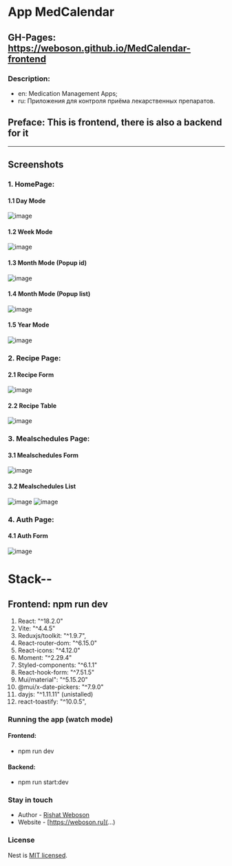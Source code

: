 # App MedCalendar

## GH-Pages: https://weboson.github.io/MedCalendar-frontend 

### Description: 
- en: Medication Management Apps;
- ru: Приложения для контроля приёма лекарственных препаратов.

## Preface: This is frontend, there is also a backend for it
***
## Screenshots

### 1. HomePage:

#### 1.1 Day Mode
![image](https://github.com/user-attachments/assets/fbc1e2dd-e0a6-4420-8dc6-ceb3f1a176ac)

#### 1.2 Week Mode
![image](https://github.com/user-attachments/assets/df290fba-32d3-4cac-a2dc-12cfe074c26d)

#### 1.3 Month Mode (Popup id)
![image](https://github.com/user-attachments/assets/82ff3756-84a2-472c-9109-5c71ee1512a4)

#### 1.4 Month Mode (Popup list)
![image](https://github.com/user-attachments/assets/0a709857-97e8-44ed-9984-054fb315104f)

#### 1.5 Year Mode
![image](https://github.com/user-attachments/assets/583aec58-04d6-4de3-952c-68d3d4bf1ad7)

### 2. Recipe Page:

#### 2.1 Recipe Form
![image](https://github.com/user-attachments/assets/eaafe989-8719-4d20-9e92-5286c167bf18)

#### 2.2 Recipe Table
![image](https://github.com/user-attachments/assets/b70b37ce-797a-46b0-8c42-e3b78f6de9e3)

### 3. Mealschedules Page:

#### 3.1 Mealschedules Form
![image](https://github.com/user-attachments/assets/04eaeba5-0e9a-4780-be43-a4b7d0c5d730)

#### 3.2 Mealschedules List
![image](https://github.com/user-attachments/assets/616cdba2-5fa9-426b-8d0c-7d462d60f24e)
![image](https://github.com/user-attachments/assets/64c031ae-dc05-4626-824c-585ed524589b)

### 4. Auth Page:

#### 4.1 Auth Form
![image](https://github.com/user-attachments/assets/3ac606df-be0d-4c00-8be8-b9eda210b70e)



# Stack--
## Frontend: npm run dev
1. React: "^18.2.0"
2. Vite: "^4.4.5" 
3. Reduxjs/toolkit: "^1.9.7",
4. React-router-dom: "^6.15.0"
5. React-icons: "^4.12.0"
6. Moment: "^2.29.4"
7. Styled-components: "^6.1.1"
8. React-hook-form: "^7.51.5"
9. Mui/material": "^5.15.20"
10. @mui/x-date-pickers: "^7.9.0"
11. dayjs: "^1.11.11" (unistalled)
12. react-toastify: "^10.0.5",





### Running the app (watch mode)
#### Frontend:
- npm run dev
#### Backend:
- npm run start:dev

### Stay in touch
- Author - [Rishat Weboson](...)
- Website - [https://weboson.ru](...)

### License
Nest is [MIT licensed](LICENSE).